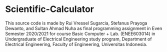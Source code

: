 # Scientific-Calculator
This source code is made by Rui Vressel Sugarcia, Stefanus Prayoga Dewanto, and Sultan Ahmad Nuha as final programming assignment in Even Semester 2020/2021 for course Basic Computer + Lab. (ENEE603014) in Undergraduate of Electrical Engineering study program, Department of Electrical Engineering, Faculty of Engineering, Universitas Indonesia.

